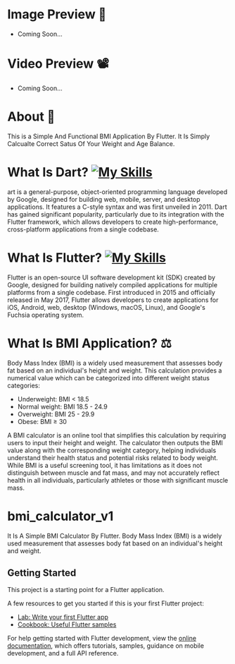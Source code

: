 # Image Preview 📸
- Coming Soon...

# Video Preview 📽️
- Coming Soon...

# About 📲
This is a Simple And Functional BMI Application By Flutter. It Is Simply Calcualte Correct Satus Of Your Weight and Age Balance.

# What Is Dart? [![My Skills](https://skillicons.dev/icons?i=dart)](https://skillicons.dev)
art is a general-purpose, object-oriented programming language developed by Google, designed for building web, mobile, server, and desktop applications. It features a C-style syntax and was first unveiled in 2011. Dart has gained significant popularity, particularly due to its integration with the Flutter framework, which allows developers to create high-performance, cross-platform applications from a single codebase.

# What Is Flutter? [![My Skills](https://skillicons.dev/icons?i=flutter)](https://skillicons.dev)
Flutter is an open-source UI software development kit (SDK) created by Google, designed for building natively compiled applications for multiple platforms from a single codebase. First introduced in 2015 and officially released in May 2017, Flutter allows developers to create applications for iOS, Android, web, desktop (Windows, macOS, Linux), and Google's Fuchsia operating system.

# What Is BMI Application? ⚖️
Body Mass Index (BMI) is a widely used measurement that assesses body fat based on an individual's height and weight. This calculation provides a numerical value which can be categorized into different weight status categories:

- Underweight: BMI < 18.5
- Normal weight: BMI 18.5 - 24.9
- Overweight: BMI 25 - 29.9
- Obese: BMI ≥ 30

A BMI calculator is an online tool that simplifies this calculation by requiring users to input their height and weight. The calculator then outputs the BMI value along with the corresponding weight category, helping individuals understand their health status and potential risks related to body weight. While BMI is a useful screening tool, it has limitations as it does not distinguish between muscle and fat mass, and may not accurately reflect health in all individuals, particularly athletes or those with significant muscle mass.

# bmi_calculator_v1
It Is A Simple BMI Calculator By Flutter. Body Mass Index (BMI) is a widely used measurement that assesses body fat based on an individual's height and weight.

## Getting Started

This project is a starting point for a Flutter application.

A few resources to get you started if this is your first Flutter project:

- [Lab: Write your first Flutter app](https://docs.flutter.dev/get-started/codelab)
- [Cookbook: Useful Flutter samples](https://docs.flutter.dev/cookbook)

For help getting started with Flutter development, view the
[online documentation](https://docs.flutter.dev/), which offers tutorials,
samples, guidance on mobile development, and a full API reference.
